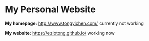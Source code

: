 # My Personal Website

**My homepage:** 
http://www.tongyichen.com/
currently not working

**My website:** 
https://eziotong.github.io/
working now

